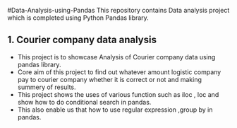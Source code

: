 #Data-Analysis-using-Pandas
This repository contains Data analysis project which is completed using Python Pandas library.

## 1. Courier company data analysis
- This project is to showcase Analysis of Courier company data using pandas library.
- Core aim of this project to find out whatever amount logistic company pay to courier company whether it is correct or not and making summery of results.
- This project shows the uses of  various function such as iloc , loc  and show how to do conditional search in pandas.
- This also enable us that how to use regular expression ,group by in pandas.
